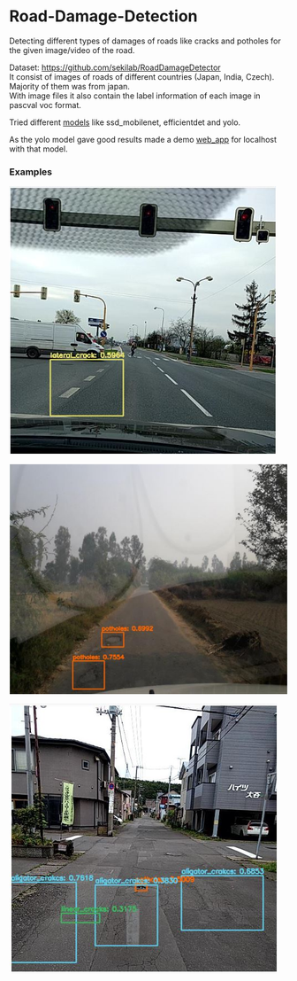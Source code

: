 # Road-Damage-Detection

Detecting different types of damages of roads like cracks and potholes for the given image/video of the road.</br>

Dataset: https://github.com/sekilab/RoadDamageDetector</br>
It consist of images of roads of different countries (Japan, India, Czech). Majority of them was from japan.</br>
With image files it also contain the label information of each image in pascval voc format.

Tried different [models](https://github.com/Deshram/Road-Damage-Detection/tree/main/models) like ssd_mobilenet, efficientdet and yolo.</br>

As the yolo model gave good results made a demo [web_app](https://github.com/Deshram/Road-Damage-Detection/tree/main/web_app) for localhost with that model.

### Examples
![Czech road](https://github.com/Deshram/Road-Damage-Detection/blob/main/demo/eg_1.JPG)

![Indian road](https://github.com/Deshram/Road-Damage-Detection/blob/main/demo/eg_2.JPG)

![Japan road](https://github.com/Deshram/Road-Damage-Detection/blob/main/demo/eg_3.JPG)
